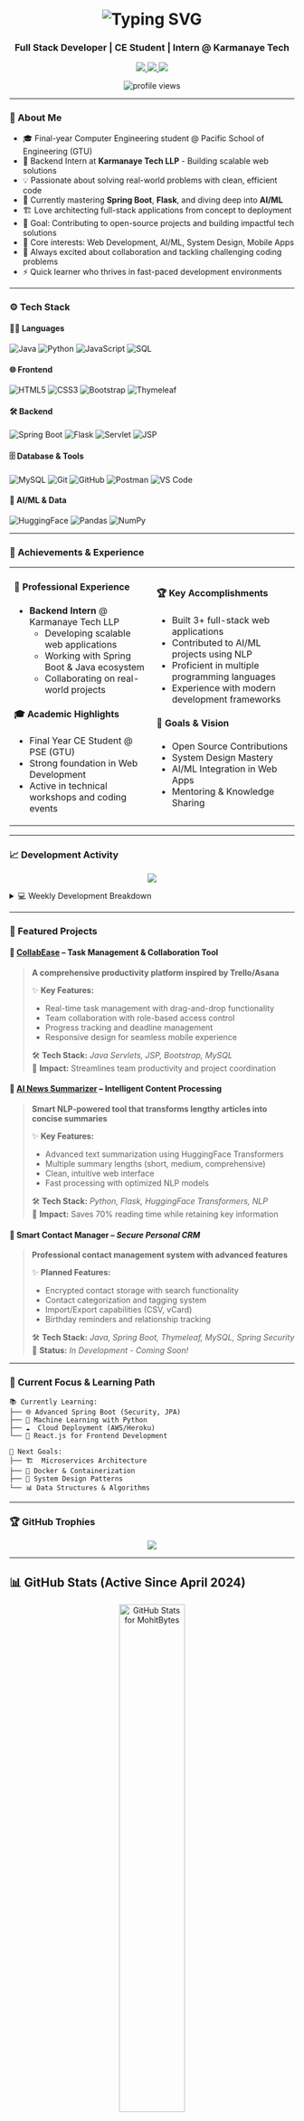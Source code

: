 <h1 align="center">
  <img src="https://readme-typing-svg.demolab.com?font=Fira+Code&pause=1000&color=0EF7FF&center=true&vCenter=true&width=435&lines=Hi+%F0%9F%91%8B%2C+I'm+Mohit+Parmar;Full+Stack+Developer+%7C+CE+Student;Intern+%40+Karmanaye+Tech" alt="Typing SVG" />
</h1>

<h3 align="center">Full Stack Developer | CE Student | Intern @ Karmanaye Tech</h3>

<p align="center">
  <a href="https://www.linkedin.com/in/mohitparmar23/" target="_blank">
    <img src="https://img.shields.io/badge/LinkedIn-blue?style=for-the-badge&logo=linkedin" />
  </a>
  <a href="https://github.com/MohitBytes" target="_blank">
    <img src="https://img.shields.io/badge/GitHub-MohitBytes-black?style=for-the-badge&logo=github" />
  </a>
  <a href="https://mohitbytes.vercel.app" target="_blank">
    <img src="https://img.shields.io/badge/Portfolio-Visit-green?style=for-the-badge" />
  </a>
</p>

<p align="center">
  <img src="https://komarev.com/ghpvc/?username=MohitBytes&label=Profile%20Views&color=0e75b6&style=for-the-badge" alt="profile views" />
</p>

---

### 🧠 About Me

- 🎓 Final-year Computer Engineering student @ Pacific School of Engineering (GTU)  
- 💼 Backend Intern at **Karmanaye Tech LLP** - Building scalable web solutions  
- 💡 Passionate about solving real-world problems with clean, efficient code  
- 🌱 Currently mastering **Spring Boot**, **Flask**, and diving deep into **AI/ML**  
- 🏗️ Love architecting full-stack applications from concept to deployment  
- 🎯 Goal: Contributing to open-source projects and building impactful tech solutions  
- 🧠 Core interests: Web Development, AI/ML, System Design, Mobile Apps  
- 🤝 Always excited about collaboration and tackling challenging coding problems  
- ⚡ Quick learner who thrives in fast-paced development environments  

---

### ⚙️ Tech Stack

#### 👨‍💻 Languages  
![Java](https://img.shields.io/badge/Java-ED8B00?style=flat-square&logo=java&logoColor=white)
![Python](https://img.shields.io/badge/Python-3776AB?style=flat-square&logo=python&logoColor=white)
![JavaScript](https://img.shields.io/badge/JavaScript-F7DF1E?style=flat-square&logo=javascript&logoColor=black)
![SQL](https://img.shields.io/badge/SQL-CC2927?style=flat-square&logo=microsoft-sql-server&logoColor=white)

#### 🌐 Frontend  
![HTML5](https://img.shields.io/badge/HTML5-E34F26?style=flat-square&logo=html5&logoColor=white)
![CSS3](https://img.shields.io/badge/CSS3-1572B6?style=flat-square&logo=css3&logoColor=white)
![Bootstrap](https://img.shields.io/badge/Bootstrap-563D7C?style=flat-square&logo=bootstrap&logoColor=white)
![Thymeleaf](https://img.shields.io/badge/Thymeleaf-005F0F?style=flat-square&logo=thymeleaf&logoColor=white)

#### 🛠 Backend  
![Spring Boot](https://img.shields.io/badge/Spring_Boot-6DB33F?style=flat-square&logo=spring-boot&logoColor=white)
![Flask](https://img.shields.io/badge/Flask-000000?style=flat-square&logo=flask&logoColor=white)
![Servlet](https://img.shields.io/badge/Java_Servlets-orange?style=flat-square)
![JSP](https://img.shields.io/badge/JSP-blueviolet?style=flat-square)

#### 🗄️ Database & Tools  
![MySQL](https://img.shields.io/badge/MySQL-005C84?style=flat-square&logo=mysql&logoColor=white)
![Git](https://img.shields.io/badge/Git-F05032?style=flat-square&logo=git&logoColor=white)
![GitHub](https://img.shields.io/badge/GitHub-181717?style=flat-square&logo=github&logoColor=white)
![Postman](https://img.shields.io/badge/Postman-FF6C37?style=flat-square&logo=postman&logoColor=white)
![VS Code](https://img.shields.io/badge/VS_Code-007ACC?style=flat-square&logo=visual-studio-code&logoColor=white)

#### 🤖 AI/ML & Data  
![HuggingFace](https://img.shields.io/badge/🤗_Transformers-FFCA28?style=flat-square)
![Pandas](https://img.shields.io/badge/Pandas-150458?style=flat-square&logo=pandas&logoColor=white)
![NumPy](https://img.shields.io/badge/NumPy-013243?style=flat-square&logo=numpy&logoColor=white)

---

### 🌟 Achievements & Experience

<table>
<tr>
<td width="50%">

#### 💼 Professional Experience
- **Backend Intern** @ Karmanaye Tech LLP
  - Developing scalable web applications
  - Working with Spring Boot & Java ecosystem
  - Collaborating on real-world projects

#### 🎓 Academic Highlights  
- Final Year CE Student @ PSE (GTU)
- Strong foundation in Web Development
- Active in technical workshops and coding events

</td>
<td width="50%">

#### 🏆 Key Accomplishments
- Built 3+ full-stack web applications
- Contributed to AI/ML projects using NLP
- Proficient in multiple programming languages
- Experience with modern development frameworks

#### 🎯 Goals & Vision
- Open Source Contributions
- System Design Mastery  
- AI/ML Integration in Web Apps
- Mentoring & Knowledge Sharing

</td>
</tr>
</table>

---

### 📈 Development Activity

<p align="center">
  <img src="https://github-readme-activity-graph.vercel.app/graph?username=MohitBytes&theme=tokyo-night&hide_border=true&area=true" />
</p>

<details>
  <summary>💻 Weekly Development Breakdown</summary>
  
  ```text
  💼 Work Focus Areas:
  Java          ████████████████░░░░░   75%
  Python        ████████████░░░░░░░░░   60%
  Web Dev       ██████████████░░░░░░░   70%
  AI/ML         ████████░░░░░░░░░░░░░   40%
  ```
</details>

---

### 🚀 Featured Projects

#### 📌 [CollabEase](https://github.com/MohitBytes/CollabEase.git) – Task Management & Collaboration Tool  
> **A comprehensive productivity platform inspired by Trello/Asana**
> 
> ✨ **Key Features:**
> - Real-time task management with drag-and-drop functionality
> - Team collaboration with role-based access control
> - Progress tracking and deadline management
> - Responsive design for seamless mobile experience
> 
> 🛠 **Tech Stack:** *Java Servlets, JSP, Bootstrap, MySQL*  
> 🎯 **Impact:** Streamlines team productivity and project coordination

#### 📰 [AI News Summarizer](https://github.com/MohitBytes/AI-NEWS-SUMMARIZER.git) – Intelligent Content Processing
> **Smart NLP-powered tool that transforms lengthy articles into concise summaries**
> 
> ✨ **Key Features:**
> - Advanced text summarization using HuggingFace Transformers
> - Multiple summary lengths (short, medium, comprehensive)
> - Clean, intuitive web interface
> - Fast processing with optimized NLP models
> 
> 🛠 **Tech Stack:** *Python, Flask, HuggingFace Transformers, NLP*  
> 🎯 **Impact:** Saves 70% reading time while retaining key information

#### 📇 Smart Contact Manager – *Secure Personal CRM*
> **Professional contact management system with advanced features**
> 
> ✨ **Planned Features:**
> - Encrypted contact storage with search functionality
> - Contact categorization and tagging system
> - Import/Export capabilities (CSV, vCard)
> - Birthday reminders and relationship tracking
> 
> 🛠 **Tech Stack:** *Java, Spring Boot, Thymeleaf, MySQL, Spring Security*  
> 📍 **Status:** *In Development - Coming Soon!*

---

### 🎯 Current Focus & Learning Path

```
📚 Currently Learning:
├── 🌐 Advanced Spring Boot (Security, JPA)
├── 🤖 Machine Learning with Python
├── ☁️  Cloud Deployment (AWS/Heroku)
└── 📱 React.js for Frontend Development

🔮 Next Goals:
├── 🏗️  Microservices Architecture
├── 🐳 Docker & Containerization  
├── 🚀 System Design Patterns
└── 📊 Data Structures & Algorithms
```

---

### 🏆 GitHub Trophies

<p align="center">
  <img src="https://github-profile-trophy.vercel.app/?username=MohitBytes&theme=algolia&no-frame=true&row=1" />
</p>

---

## 📊 GitHub Stats (Active Since April 2024)

<p align="center">
  <img width="48%" 
       src="https://github-readme-stats.vercel.app/api?username=MohitBytes&show_icons=true&theme=tokyonight&count_private=true&hide=prs&hide_border=true&custom_title=GitHub Stats (2024-Present)" 
       alt="GitHub Stats for MohitBytes" />
  
  <img width="48%" 
       src="https://streak-stats.demolab.com?user=MohitBytes&theme=tokyonight&hide_border=true&date_format=M%20j%5B%2C%20Y%5D" 
       alt="GitHub Streak for MohitBytes" />
</p>

<p align="center">
  <img width="48%" 
       src="https://github-readme-stats.vercel.app/api/top-langs/?username=MohitBytes&layout=compact&theme=tokyonight&hide_border=true" 
       alt="Top Languages used by MohitBytes" />
</p>

> 🟢 *Actively contributing since **April 2024** — building real-world solutions one repo at a time.*

---

### 📬 Let's Connect & Collaborate

<p align="center">
  <a href="mailto:mohitparmar1218@gmail.com">
    <img src="https://img.shields.io/badge/📧_Email-mohitparmar1218@gmail.com-D14836?style=for-the-badge&logo=gmail&logoColor=white" />
  </a>
</p>

<p align="center">
  <a href="https://www.linkedin.com/in/mohitparmar23/">
    <img src="https://img.shields.io/badge/LinkedIn-Connect-0077B5?style=for-the-badge&logo=linkedin&logoColor=white" />
  </a>
  <a href="https://mohitbytes.vercel.app">
    <img src="https://img.shields.io/badge/Portfolio-Visit-00C851?style=for-the-badge&logo=vercel&logoColor=white" />
  </a>
</p>

#### 🤝 Open to:
- 💼 **Internship & Job Opportunities** in Full Stack Development
- 🚀 **Collaboration** on Open Source Projects
- 🎓 **Mentoring** fellow Computer Engineering students
- 💡 **Freelance Projects** - Web Development & AI Solutions
- 🏆 **Hackathons & Coding Competitions**

#### 📍 Availability:
- 🌟 **Current Status:** Open to new opportunities
- ⏰ **Response Time:** Usually within 24 hours
- 🌍 **Location:** Gujarat, India (Open to remote work)

---

### 💡 Fun Facts & Philosophy

> 🎯 **"Code is poetry written for machines, but read by humans"**

- 🧩 I believe in building **practical solutions**, not just pretty UIs
- ☕ Fueled by chai and driven by clean code principles  
- 🌱 Learning something new every day - currently exploring system design patterns
- 🎮 When I’m away from code, you’ll usually find me exploring new technologies or working on video editing projects
- 🤖 Dream project: Building an AI assistant that helps students with programming concepts

<p align="center">
  <img src="https://quotes-github-readme.vercel.app/api?type=horizontal&theme=tokyonight" />
</p>

---

<p align="center">
  <img src="https://capsule-render.vercel.app/api?type=waving&color=gradient&height=100&section=footer&text=Let's%20Build%20Something%20Amazing%20Together!&fontSize=16&fontColor=white&animation=twinkling" />
</p>

